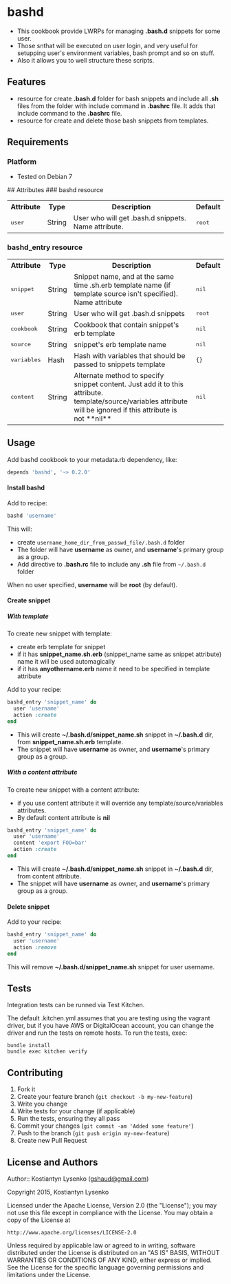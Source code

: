 # bashd

* This cookbook provide LWRPs for managing **.bash.d** snippets for some user.
* Those snthat will be executed on user login, and very useful for setupping user's environment variables, bash prompt and so on stuff.
* Also it allows you to well structure these scripts.

## Features

* resource for create **.bash.d** folder for bash snippets and include all **.sh** files from the folder with include command in **.bashrc** file. It adds that include command to the **.bashrc** file.
* resource for create and delete those bash snippets from templates.

## Requirements

### Platform

* Tested on Debian 7

<a name="attributes">
## Attributes
### bashd resource
<table>
  <tr>
    <th>Attribute</th>
    <th>Type</th>
    <th>Description</th>
    <th>Default</th>
  </tr>
  <tr>
    <td><tt>user</tt></td>
    <td>String</td>
    <td>User who will get .bash.d snippets. Name attribute.</td>
    <td><tt>root</tt></td>
  </tr>
</table>

### bashd_entry resource
<table>
  <tr>
    <th>Attribute</th>
    <th>Type</th>
    <th>Description</th>
    <th>Default</th>
  </tr>
  <tr>
    <td><tt>snippet</tt></td>
    <td>String</td>
    <td>Snippet name, and at the same time .sh.erb template name (if template source isn't specified). Name attribute</td>
    <td><tt>nil</tt></td>
  </tr>
  <tr>
    <td><tt>user</tt></td>
    <td>String</td>
    <td>User who will get .bash.d snippets</td>
    <td><tt>root</tt></td>
  </tr>
  <tr>
    <td><tt>cookbook</tt></td>
    <td>String</td>
    <td>Cookbook that contain snippet's erb template</td>
    <td><tt>nil</tt></td>
  </tr>
  <tr>
    <td><tt>source</tt></td>
    <td>String</td>
    <td>snippet's erb template name</td>
    <td><tt>nil</tt></td>
  </tr>
  <tr>
    <td><tt>variables</tt></td>
    <td>Hash</td>
    <td>Hash with variables that should be passed to snippets template</td>
    <td><tt>{}</tt></td>
  </tr>
  <tr>
    <td><tt>content</tt></td>
    <td>String</td>
    <td>Alternate method to specify snippet content. Just add it to this attribute. template/source/variables attribute will be ignored if this attribute is not **nil**</td>
    <td><tt>nil</tt></td>
  </tr>
</table>

## Usage
Add bashd cookbook to your metadata.rb dependency, like:

```ruby
depends 'bashd', '~> 0.2.0'
```

#### Install bashd
Add to recipe:

```ruby
bashd 'username'
```

This will:

* create `username_home_dir_from_passwd_file/.bash.d` folder
* The folder will have **username** as owner, and **username**'s primary group as a group.
* Add directive to **.bash.rc** file to include any **.sh** file from `~/.bash.d` folder

When no user specified, **username** will be **root** (by default).
 
#### Create snippet
##### With template
To create new snippet with template:

* create erb template for snippet
* if it has **snippet_name.sh.erb** (snippet_name same as snippet attribute) name it will be used automagically
* if it has **anyothername.erb** name it need to be specified in template attribute

Add to your recipe:

```ruby
bashd_entry 'snippet_name' do
  user 'username'
  action :create
end
```

* This will create **~/.bash.d/snippet_name.sh** snippet in **~/.bash.d** dir, from **snippet_name.sh.erb** template.
* The snippet will have **username** as owner, and **username**'s primary group as a group.

##### With a content attribute
To create new snippet with a content attribute:

* if you use content attribute it will override any template/source/variables attributes.
* By default content attribute is **nil**

```ruby
bashd_entry 'snippet_name' do
  user 'username'
  content 'export FOO=bar'
  action :create
end
```

* This will create **~/.bash.d/snippet_name.sh** snippet in **~/.bash.d** dir, from content attribute.
* The snippet will have **username** as owner, and **username**'s primary group as a group.

#### Delete snippet
Add to your recipe:

```ruby
bashd_entry 'snippet_name' do
  user 'username'
  action :remove
end
```

This will remove **~/.bash.d/snippet_name.sh** snippet for user username.

## Tests
Integration tests can be runned via Test Kitchen. 

The default .kitchen.yml assumes that you are testing using the vagrant driver, but if you have AWS or DigitalOcean account, you can change the driver and run the tests on remote hosts. To run the tests, exec:

    bundle install
    bundle exec kitchen verify

## Contributing
1. Fork it
2. Create your feature branch (`git checkout -b my-new-feature`)
3. Write you change
4. Write tests for your change (if applicable)
5. Run the tests, ensuring they all pass
6. Commit your changes (`git commit -am 'Added some feature'`)
7. Push to the branch (`git push origin my-new-feature`)
8. Create new Pull Request

License and Authors
-------------------
Author:: Kostiantyn Lysenko (<gshaud@gmail.com>)

Copyright 2015, Kostiantyn Lysenko

Licensed under the Apache License, Version 2.0 (the "License");
you may not use this file except in compliance with the License.
You may obtain a copy of the License at

    http://www.apache.org/licenses/LICENSE-2.0

Unless required by applicable law or agreed to in writing, software
distributed under the License is distributed on an "AS IS" BASIS,
WITHOUT WARRANTIES OR CONDITIONS OF ANY KIND, either express or implied.
See the License for the specific language governing permissions and
limitations under the License.